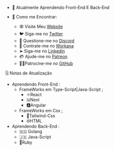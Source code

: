 - 🧠 Atualmente Aprendendo Front-End E Back-End 

- 🙋 Como me Encontrar:

  - 🕸️ Visite Meu [Website]()
  - 🐦 Siga-me no [Twitter]() 
  - 🔌 Questione-me no [Discord]()
  - 🤝 Contrate-me no [Workana](https://www.workana.com/freelancer/019abdac0b15b679c623a49fd486b17c?utm_source=share-profile&utm_medium=email&utm_campaign=share-2022-05-06)
  -  ➤ Siga-me no [Linkedin](https://matrix.to/#/+atmachine:matrix.org)
  -  💳 Ajude-me no [Patreon]()
  - 🙅🏼Patrocine-me  no [GitHub]()


🗒️ Notas de Atualização

- Aprendendo Front-End : 
  - FrameWorks em Type-Script|Java-Script ;
    - ⚛️React 
    - 🇳Next
    - 🅰️Angular
  - FrameWorks em Css ;
    - 💨Tailwind-Css
    - 🌐HTML
- Aprendendo Back-End : 
  - 🇬🇴  Golang 
  - 🇯🇸  Java-Script
  - 💎Ruby
